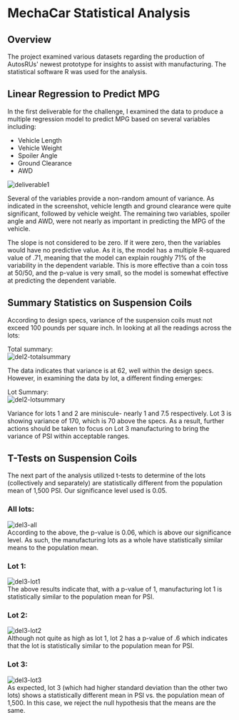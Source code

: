 # MechaCar Statistical Analysis
## Overview
The project examined various datasets regarding the production of AutosRUs' newest prototype for insights to assist with manufacturing.  The statistical software R was used for the analysis.  

## Linear Regression to Predict MPG  
In the first deliverable for the challenge, I examined the data to produce a multiple regression model to predict MPG based on several variables including: 
* Vehicle Length
* Vehicle Weight
* Spoiler Angle
* Ground Clearance
* AWD

![deliverable1](https://user-images.githubusercontent.com/88070999/143175520-86dc14a4-ca9e-4714-818c-1e645d0e73ce.png)  

Several of the variables provide a non-random amount of variance.  As indicated in the screenshot, vehicle length and ground clearance were quite significant, followed by vehicle weight.  The remaining two variables, spoiler angle and AWD, were not nearly as important in predicting the MPG of the vehicle.

The slope is not considered to be zero.  If it were zero, then the variables would have no predictive value.  As it is, the model has a multiple R-squared value of .71, meaning that the model can explain roughly 71% of the variability in the dependent variable.  This is more effective than a coin toss at 50/50, and the p-value is very small, so the model is somewhat effective at predicting the dependent variable.

## Summary Statistics on Suspension Coils  
According to design specs, variance of the suspension coils must not exceed 100 pounds per square inch.  In looking at all the readings across the lots:  

Total summary:  
![del2-totalsummary](https://user-images.githubusercontent.com/88070999/143178021-8d046538-c94a-40a2-a45a-b4f06d3221af.png)

The data indicates that variance is at 62, well within the design specs.  However, in examining the data by lot, a different finding emerges:  

Lot Summary:  
![del2-lotsummary](https://user-images.githubusercontent.com/88070999/143178038-8ee73e2e-e36f-45a3-be78-2ea285b7665d.png)

Variance for lots 1 and 2 are miniscule- nearly 1 and 7.5 respectively.  Lot 3 is showing variance of 170, which is 70 above the specs.  As a result, further actions should be taken to focus on Lot 3 manufacturing to bring the variance of PSI within acceptable ranges.  

## T-Tests on Suspension Coils  
The next part of the analysis utilized t-tests to determine of the lots (collectively and separately) are statistically different from the population mean of 1,500 PSI.  Our significance level used is 0.05.

### All lots:  
![del3-all](https://user-images.githubusercontent.com/88070999/143322536-48268a53-17e0-4c53-b511-3fc1d01bed30.png)  
According to the above, the p-value is 0.06, which is above our significance level.  As such, the manufacturing lots as a whole have statistically similar means to the population mean.

### Lot 1:  
![del3-lot1](https://user-images.githubusercontent.com/88070999/143322554-75371cce-b805-4313-9b65-5365f3a167c5.png)  
The above results indicate that, with a p-value of 1, manufacturing lot 1 is statistically similar to the population mean for PSI.

### Lot 2:  
![del3-lot2](https://user-images.githubusercontent.com/88070999/143322562-ad040a28-5f70-4533-95ce-1f828feb5a79.png)  
Although not quite as high as lot 1, lot 2 has a p-value of .6 which indicates that the lot is statistically similar to the population mean for PSI.

### Lot 3:  
![del3-lot3](https://user-images.githubusercontent.com/88070999/143322575-2a42dc20-9969-4d85-b20f-3b5a180132b1.png)  
As expected, lot 3 (which had higher standard deviation than the other two lots) shows a statistically different mean in PSI vs. the population mean of 1,500.  In this case, we reject the null hypothesis that the means are the same.



